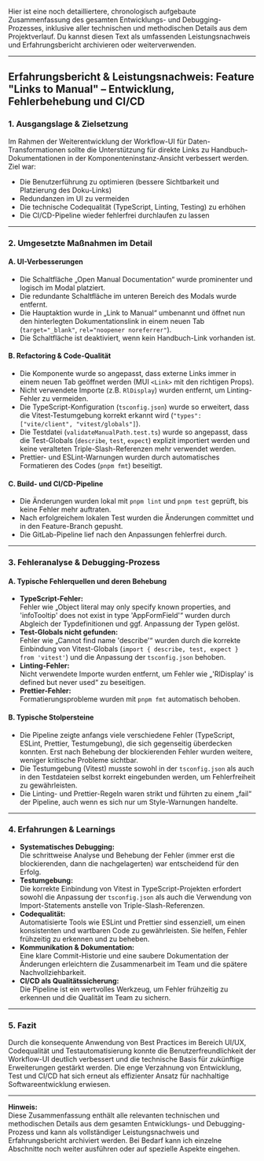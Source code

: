Hier ist eine noch detailliertere, chronologisch aufgebaute Zusammenfassung des gesamten Entwicklungs- und Debugging-Prozesses, inklusive aller technischen und methodischen Details aus dem Projektverlauf. Du kannst diesen Text als umfassenden Leistungsnachweis und Erfahrungsbericht archivieren oder weiterverwenden.

---

## Erfahrungsbericht & Leistungsnachweis: Feature "Links to Manual" – Entwicklung, Fehlerbehebung und CI/CD

### 1. **Ausgangslage & Zielsetzung**
Im Rahmen der Weiterentwicklung der Workflow-UI für Daten-Transformationen sollte die Unterstützung für direkte Links zu Handbuch-Dokumentationen in der Komponenteninstanz-Ansicht verbessert werden. Ziel war:
- Die Benutzerführung zu optimieren (bessere Sichtbarkeit und Platzierung des Doku-Links)
- Redundanzen im UI zu vermeiden
- Die technische Codequalität (TypeScript, Linting, Testing) zu erhöhen
- Die CI/CD-Pipeline wieder fehlerfrei durchlaufen zu lassen

---

### 2. **Umgesetzte Maßnahmen im Detail**

#### **A. UI-Verbesserungen**
- Die Schaltfläche „Open Manual Documentation“ wurde prominenter und logisch im Modal platziert.
- Die redundante Schaltfläche im unteren Bereich des Modals wurde entfernt.
- Die Hauptaktion wurde in „Link to Manual“ umbenannt und öffnet nun den hinterlegten Dokumentationslink in einem neuen Tab (`target="_blank"`, `rel="noopener noreferrer"`).
- Die Schaltfläche ist deaktiviert, wenn kein Handbuch-Link vorhanden ist.

#### **B. Refactoring & Code-Qualität**
- Die Komponente wurde so angepasst, dass externe Links immer in einem neuen Tab geöffnet werden (MUI `<Link>` mit den richtigen Props).
- Nicht verwendete Importe (z.B. `RlDisplay`) wurden entfernt, um Linting-Fehler zu vermeiden.
- Die TypeScript-Konfiguration (`tsconfig.json`) wurde so erweitert, dass die Vitest-Testumgebung korrekt erkannt wird (`"types": ["vite/client", "vitest/globals"]`).
- Die Testdatei (`validateManualPath.test.ts`) wurde so angepasst, dass die Test-Globals (`describe`, `test`, `expect`) explizit importiert werden und keine veralteten Triple-Slash-Referenzen mehr verwendet werden.
- Prettier- und ESLint-Warnungen wurden durch automatisches Formatieren des Codes (`pnpm fmt`) beseitigt.

#### **C. Build- und CI/CD-Pipeline**
- Die Änderungen wurden lokal mit `pnpm lint` und `pnpm test` geprüft, bis keine Fehler mehr auftraten.
- Nach erfolgreichem lokalen Test wurden die Änderungen committet und in den Feature-Branch gepusht.
- Die GitLab-Pipeline lief nach den Anpassungen fehlerfrei durch.

---

### 3. **Fehleranalyse & Debugging-Prozess**

#### **A. Typische Fehlerquellen und deren Behebung**
- **TypeScript-Fehler:**  
  Fehler wie „Object literal may only specify known properties, and 'infoTooltip' does not exist in type 'AppFormField'“ wurden durch Abgleich der Typdefinitionen und ggf. Anpassung der Typen gelöst.
- **Test-Globals nicht gefunden:**  
  Fehler wie „Cannot find name 'describe'“ wurden durch die korrekte Einbindung von Vitest-Globals (`import { describe, test, expect } from 'vitest'`) und die Anpassung der `tsconfig.json` behoben.
- **Linting-Fehler:**  
  Nicht verwendete Importe wurden entfernt, um Fehler wie „'RlDisplay' is defined but never used“ zu beseitigen.
- **Prettier-Fehler:**  
  Formatierungsprobleme wurden mit `pnpm fmt` automatisch behoben.

#### **B. Typische Stolpersteine**
- Die Pipeline zeigte anfangs viele verschiedene Fehler (TypeScript, ESLint, Prettier, Testumgebung), die sich gegenseitig überdecken konnten. Erst nach Behebung der blockierenden Fehler wurden weitere, weniger kritische Probleme sichtbar.
- Die Testumgebung (Vitest) musste sowohl in der `tsconfig.json` als auch in den Testdateien selbst korrekt eingebunden werden, um Fehlerfreiheit zu gewährleisten.
- Die Linting- und Prettier-Regeln waren strikt und führten zu einem „fail“ der Pipeline, auch wenn es sich nur um Style-Warnungen handelte.

---

### 4. **Erfahrungen & Learnings**

- **Systematisches Debugging:**  
  Die schrittweise Analyse und Behebung der Fehler (immer erst die blockierenden, dann die nachgelagerten) war entscheidend für den Erfolg.
- **Testumgebung:**  
  Die korrekte Einbindung von Vitest in TypeScript-Projekten erfordert sowohl die Anpassung der `tsconfig.json` als auch die Verwendung von Import-Statements anstelle von Triple-Slash-Referenzen.
- **Codequalität:**  
  Automatisierte Tools wie ESLint und Prettier sind essenziell, um einen konsistenten und wartbaren Code zu gewährleisten. Sie helfen, Fehler frühzeitig zu erkennen und zu beheben.
- **Kommunikation & Dokumentation:**  
  Eine klare Commit-Historie und eine saubere Dokumentation der Änderungen erleichtern die Zusammenarbeit im Team und die spätere Nachvollziehbarkeit.
- **CI/CD als Qualitätssicherung:**  
  Die Pipeline ist ein wertvolles Werkzeug, um Fehler frühzeitig zu erkennen und die Qualität im Team zu sichern.

---

### 5. **Fazit**

Durch die konsequente Anwendung von Best Practices im Bereich UI/UX, Codequalität und Testautomatisierung konnte die Benutzerfreundlichkeit der Workflow-UI deutlich verbessert und die technische Basis für zukünftige Erweiterungen gestärkt werden. Die enge Verzahnung von Entwicklung, Test und CI/CD hat sich erneut als effizienter Ansatz für nachhaltige Softwareentwicklung erwiesen.

---

**Hinweis:**  
Diese Zusammenfassung enthält alle relevanten technischen und methodischen Details aus dem gesamten Entwicklungs- und Debugging-Prozess und kann als vollständiger Leistungsnachweis und Erfahrungsbericht archiviert werden. Bei Bedarf kann ich einzelne Abschnitte noch weiter ausführen oder auf spezielle Aspekte eingehen.